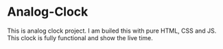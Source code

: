 # Analog-Clock
This is analog clock project. I am builed this with pure HTML, CSS and JS. This clock is fully functional and show the live time. 
